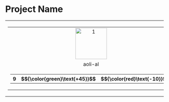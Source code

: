 # Project Name


<table><tr>
<th>
    <table>
        <tr style="text-align: center">
            <td style="text-align: center">
                <img src="https://avatars.githubusercontent.com/u/5557706?v=4" alt="1" width=100px height=100px>
            </td>
        </tr>
        <tr style="text-align: center">
            <td style="text-align: center">
               aoli-al
            </td>
        </tr>
        <tr style="text-align: center">
            <td style="text-align: center">
                <table>
                    <tr>
                        <th id="activity-table">
                            <span>9</span>
                        </th>
                        <th id="activity-table">
                            $${\color{green}\text{+45}}$$
                        </th>
                        <th id="activity-table">
                            $${\color{red}\text{-10}}$$
                        </th>
                    </tr>
                </table>
            </td>
        </tr>
    </table>
</th>
</tr></table>
